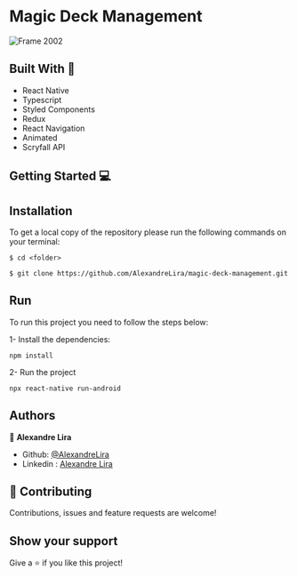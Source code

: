 # Magic Deck Management

![Frame 2002](https://user-images.githubusercontent.com/58709086/212540708-e0274d4e-76bf-4920-9e90-755f7c93cd83.png)


## Built With 🔨
- React Native
- Typescript
- Styled Components
- Redux
- React Navigation
- Animated
- Scryfall API

## Getting Started 💻

## Installation

To get a local copy of the repository please run the following commands on your terminal:

```
$ cd <folder>
```

```
$ git clone https://github.com/AlexandreLira/magic-deck-management.git
```

## Run 
To run this project you need to follow the steps below:

1- Install the dependencies: 
```
npm install
```
2- Run the project  
```
npx react-native run-android
```

## Authors
👤 **Alexandre Lira**

- Github: [@AlexandreLira](https://github.com/AlexandreLira)
- Linkedin : [Alexandre Lira](https://www.linkedin.com/in/alexandre-lira-dev//)


## 🤝 Contributing

Contributions, issues and feature requests are welcome!

## Show your support

Give a ⭐️ if you like this project!
